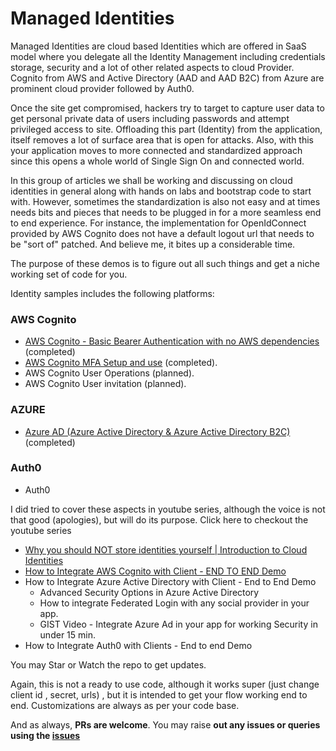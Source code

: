 # Managed Identities

Managed Identities are cloud based Identities which are offered in SaaS model where you delegate all the Identity Management including credentials storage, security and a lot of other related aspects to cloud Provider. Cognito from AWS and Active Directory (AAD and AAD B2C) from Azure are prominent cloud provider followed by Auth0. 

Once the site get compromised, hackers try to target to capture user data to get personal private data of users including passwords and attempt privileged access to site. Offloading this part (Identity) from the application, itself removes a lot of surface area that is open for attacks. Also, with this your application moves to more connected and standardized approach since this opens a whole world of Single Sign On and connected world. 

 

In this group of articles we shall be working and discussing on cloud identities in general along with hands on labs and bootstrap code to start with. However, sometimes the standardization is also not easy and at times needs bits and pieces that needs to be plugged in for a more seamless end to end experience. For instance, the implementation for OpenIdConnect provided by AWS Cognito does not have a default logout url that needs to be "sort of" patched. And believe me, it bites up a considerable time.  

The purpose of these demos is to figure out all such things and get a niche working set of code for you. 



Identity samples includes the following platforms: 

### AWS Cognito
* [AWS Cognito - Basic Bearer Authentication with no AWS dependencies](https://github.com/letsdocoding/cloud-identity-samples/tree/cognito-no_depdendencies/AWS-Cognito-Samples) (completed)
* [AWS Cognito MFA Setup and use](https://github.com/letsdocoding/cloud-identity-samples/tree/mfa-working-demo/AWS-Cognito-Samples) (completed).
* AWS Cognito User Operations (planned).
* AWS Cognito User invitation (planned).

### AZURE
* [Azure AD (Azure Active Directory  & Azure Active Directory B2C)](https://github.com/letsdocoding/cloud-identity-samples/tree/master/Azure-AD-B2C/Azure-AD-B2C) (completed)

### Auth0
* Auth0

I did tried to cover these aspects in youtube series, although the voice is not that good (apologies), but will do its purpose. Click here to checkout the youtube series

* <a href="https://www.youtube.com/watch?v=PM_ny-nWME4&list=PL3TuugVsz1mOC08d7tBqx6Py-dCG9wwd5&index=1" target="_blank">Why you should NOT store identities yourself | Introduction to Cloud Identities</a> 
* <a href="https://www.youtube.com/watch?v=Gt2emUW9Mpc&list=PL3TuugVsz1mOC08d7tBqx6Py-dCG9wwd5&index=2" target="_blank">How to Integrate AWS Cognito with Client - END TO END Demo</a>
* How to Integrate Azure Active Directory with Client - End to End Demo
  * Advanced Security Options in Azure Active Directory
  * How to integrate Federated Login with any social provider in your app.
  * GIST Video - Integrate Azure Ad in your app for working Security in under 15 min.
* How to Integrate Auth0 with Clients - End to end Demo

You may Star or Watch the repo to get updates.

Again, this is not a ready to use code, although it works super (just change client id , secret, urls) , but it is intended to get your flow working end to end. Customizations are always as per your code base. 

And as always, **PRs are welcome**. You may raise **out any issues or queries using the [issues](https://github.com/letsdocoding/cloud-identity-samples/issues)** 



